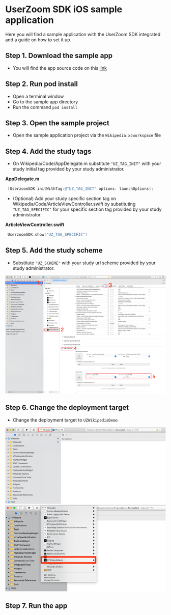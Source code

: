 # UserZoom SDK iOS sample application <!-- {docsify-ignore-all} -->

Here you will find a sample application with the UserZoom SDK integrated and a guide on how to set it up.

## Step 1. Download the sample app  

- You will find the app source code on this [link][sample-app-url]

## Step 2. Run pod install
- Open a terminal window
- Go to the sample app directory
- Run the command `pod install`

## Step 3. Open the sample project

- Open the sample application project via the `Wikipedia.xcworkspace` file

## Step 4. Add the study tags

- On Wikipedia/Code/AppDelegate.m substitute `"UZ_TAG_INIT"` with your study initial tag provided by your study administrator.

**AppDelegate.m**
```objective-c
 [UserzoomSDK initWithTag:@"UZ_TAG_INIT" options: launchOptions];
```

- (Optional) Add your study specific section tag on Wikipedia/Code/ArticleViewController.swift by substituting `"UZ_TAG_SPECIFIC"` for your specific section tag provided by your study administrator.

**ArticleViewController.swift**
```swift
 UserzoomSDK.show("UZ_TAG_SPECIFIC")
```

## Step 5. Add the study scheme

- Substitute `"UZ_SCHEME"` with your study url scheme provided by your study administrator.

![Setting up the URL scheme](../img/ios-demo-scheme.png)


## Step 6. Change the deployment target

- Change the deployment target to `UZWikipediaDemo`

![Where to find target location in XCode](../img/ios-demo-target-location.png)
![Target selection in XCode](../img/ios-demo-target-selection.png)

## Step 7. Run the app


[sample-app-url]: https://github.com/userzoom/UZWikipediaDemo-iOS
